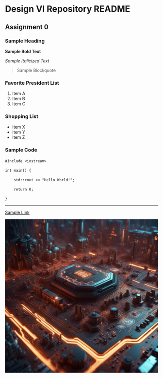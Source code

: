 # Design VI Repository README
## Assignment 0
### Sample Heading
**Sample Bold Text**

*Sample Italicized Text*
> Sample Blockquote
### Favorite President List
1. Item A
2. Item B
3. Item C
### Shopping List
- Item X
- Item Y
- Item Z
### Sample Code
`#include <iostream>`

`int main() {`

`    std::cout << "Hello World!";`

`    return 0;`

`}`

---
[Sample Link](https://zombo.com)

![Sample Image](image.jpg)
